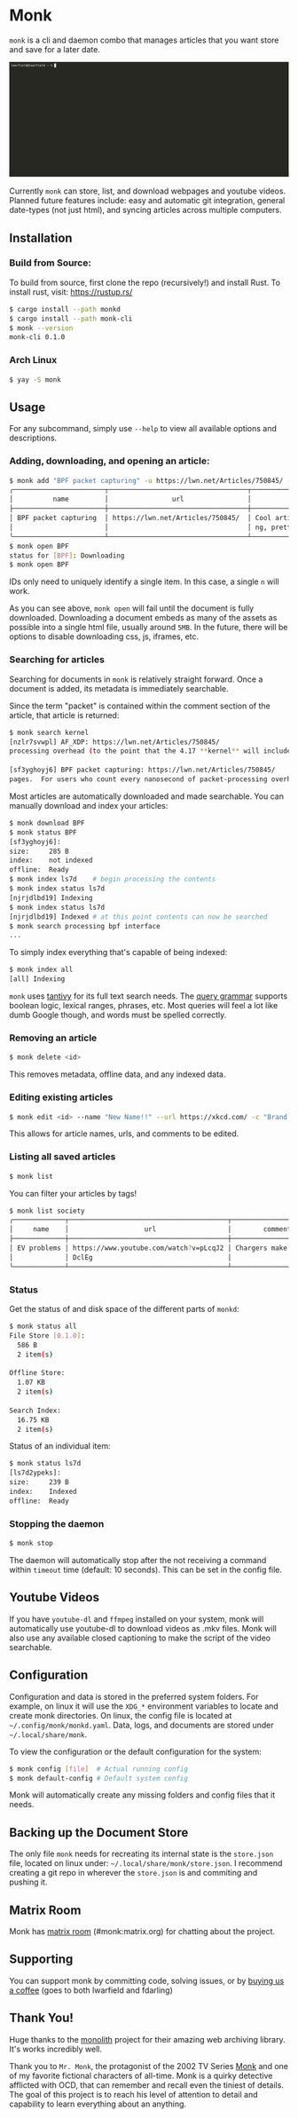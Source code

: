# Monk

`monk` is a cli and daemon combo that manages articles that you want store and save for a later date.

![monk demo](./demo.gif)

Currently `monk` can store, list, and download webpages and youtube videos. 
Planned future features include: easy and automatic git integration, general date-types (not just html), 
and syncing articles across multiple computers.

## Installation

### Build from Source:

To build from source, first clone the repo (recursively!) and install Rust. To install rust, visit: https://rustup.rs/

```sh
$ cargo install --path monkd
$ cargo install --path monk-cli
$ monk --version
monk-cli 0.1.0
```

### Arch Linux

```sh
$ yay -S monk
```

## Usage

For any subcommand, simply use `--help` to view all available options and descriptions.

### Adding, downloading, and opening an article:
```sh
$ monk add "BPF packet capturing" -u https://lwn.net/Articles/750845/ -c "Cool article about fast packet capturing, pretty pictures\!" -t networking linux
╭───────────────────────┬───────────────────────────────────┬────────────────────────────────────────┬───────────────┬───────────────────┬─────────────╮
│          name         │                url                │                 comment                │      date     │        tags       │      id     │
├───────────────────────┼───────────────────────────────────┼────────────────────────────────────────┼───────────────┼───────────────────┼─────────────┤
│ BPF packet capturing  │ https://lwn.net/Articles/750845/  │ Cool article about fast packet capturi │  Mar 14, 2021 │ linux, networking │  sf3yghoyj6 │
│                       │                                   │ ng, pretty pictures\!                  │               │                   │             │
╰───────────────────────┴───────────────────────────────────┴────────────────────────────────────────┴───────────────┴───────────────────┴─────────────╯
$ monk open BPF
status for [BPF]: Downloading
$ monk open BPF
```
IDs only need to uniquely identify a single item. In this case, a single `n` will work.

As you can see above, `monk open` will fail until the document is fully downloaded. Downloading a document embeds as many of the assets as possible into a single html file, usually around `5MB`. In the future, there will be options to disable downloading css, js, iframes, etc.

### Searching for articles

Searching for documents in `monk` is relatively straight forward. Once a document is added, its metadata is immediately searchable.

Since the term "packet" is contained within the comment section of the article, that article is returned:
```sh
$ monk search kernel
[nzlr7svwpl] AF_XDP: https://lwn.net/Articles/750845/
processing overhead (to the point that the 4.17 **kernel** will include some painstaking enhancements to the BPF JIT

[sf3yghoyj6] BPF packet capturing: https://lwn.net/Articles/750845/
pages.  For users who count every nanosecond of packet-processing overhead (to the point that the 4.17 **kernel** will
```

Most articles are automatically downloaded and made searchable. You can manually download and index your articles:
```sh
$ monk download BPF
$ monk status BPF
[sf3yghoyj6]:
size:     285 B
index:    not indexed
offline:  Ready
$ monk index ls7d    # begin processing the contents
$ monk index status ls7d
[njrjdlbd19] Indexing
$ monk index status ls7d
[njrjdlbd19] Indexed # at this point contents can now be searched
$ monk search processing bpf interface
...
```

To simply index everything that's capable of being indexed:
```sh
$ monk index all
[all] Indexing
```

`monk` uses [tantivy](https://github.com/tantivy-search/tantivy) for its full text search needs. The [query grammar](https://docs.rs/tantivy/0.12.0/tantivy/query/struct.QueryParser.html) supports boolean logic, lexical ranges, phrases, etc. Most queries will feel a lot like dumb Google though, and words must be spelled correctly.

### Removing an article
```sh
$ monk delete <id>
```
This removes metadata, offline data, and any indexed data.

### Editing existing articles
```sh
$ monk edit <id> --name "New Name!!" --url https://xkcd.com/ -c "Brand new comment!"
```
This allows for article names, urls, and comments to be edited.

### Listing all saved articles
```sh
$ monk list
```

You can filter your articles by tags!
```sh
$ monk list society
╭─────────────┬────────────────────────────────────────┬───────────────────────┬───────────────┬─────────┬─────────────╮
│     name    │                   url                  │        comment        │      date     │   tags  │      id     │
├─────────────┼────────────────────────────────────────┼───────────────────────┼───────────────┼─────────┼─────────────┤
│ EV problems │ https://www.youtube.com/watch?v=pLcqJ2 │ Chargers make boi sad │  Mar 14, 2021 │ society │  tzsfgvprl8 │
│             │ DclEg                                  │                       │               │         │             │
╰─────────────┴────────────────────────────────────────┴───────────────────────┴───────────────┴─────────┴─────────────╯
```

### Status

Get the status of and disk space of the different parts of `monkd`:
```sh
$ monk status all
File Store [0.1.0]:
  586 B
  2 item(s)

Offline Store:
  1.07 KB
  2 item(s)

Search Index:
  16.75 KB
  2 item(s)
```
Status of an individual item:
```sh
$ monk status ls7d
[ls7d2ypeks]:
size:     239 B
index:    Indexed
offline:  Ready
```

### Stopping the daemon
```sh
$ monk stop
```

The daemon will automatically stop after the not receiving a command within `timeout` time (default: 10 seconds). This can be set in the config file.

## Youtube Videos
If you have `youtube-dl` and `ffmpeg` installed on your system, monk will automatically use youtube-dl to download videos as .mkv files.
Monk will also use any available closed captioning to make the script of the video searchable.

## Configuration

Configuration and data is stored in the preferred system folders. For example, on linux it will use the `XDG_*` environment variables to locate and create monk directories. On linux, the config file is located at `~/.config/monk/monkd.yaml`. Data, logs, and documents are stored under `~/.local/share/monk`.

To view the configuration or the default configuration for the system:

```sh
$ monk config [file]  # Actual running config
$ monk default-config # Default system config
```

Monk will automatically create any missing folders and config files that it needs.

## Backing up the Document Store

The only file `monk` needs for recreating its internal state is the `store.json` file, located on linux under: `~/.local/share/monk/store.json`. I recommend creating a git repo in wherever the `store.json` is and commiting and pushing it.

## Matrix Room
Monk has [matrix room](https://matrix.to/#/!NGQvxXyKlByDvQwXAY:matrix.org?via=matrix.org&via=jnewport.dev&via=hnitbjorg.xyz) (#monk:matrix.org) for chatting about the project.

## Supporting
You can support monk by committing code, solving issues, or by [buying us a coffee](https://www.buymeacoffee.com/lwarfield) (goes to both lwarfield and fdarling)

## Thank You!

Huge thanks to the [monolith](https://github.com/Y2Z/monolith) project for their amazing web archiving library. It's works incredibly well.

Thank you to `Mr. Monk`, the protagonist of the 2002 TV Series [Monk](https://en.wikipedia.org/wiki/Monk_(TV_series)) and one of my favorite fictional characters of all-time. Monk is a quirky detective afflicted with OCD, that can remember and recall even the tiniest of details. The goal of this project is to reach his level of attention to detail and capability to learn everything about an anything.
